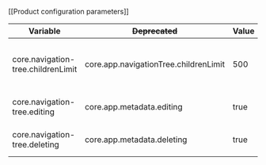 [[Product configuration parameters]]

| Variable                           | ~~Deprecated~~                        | Value | Description                            |
|------------------------------------|---------------------------------------|-------|----------------------------------------|
| core.navigation-tree.childrenLimit | core.app.navigationTree.childrenLimit | 500   | Sets the maximum loading objects count |
| core.navigation-tree.editing       | core.app.metadata.editing             | true  | Enables nodes renaming                 |
| core.navigation-tree.deleting      | core.app.metadata.deleting            | true  | Ebables nodes deletion                 |